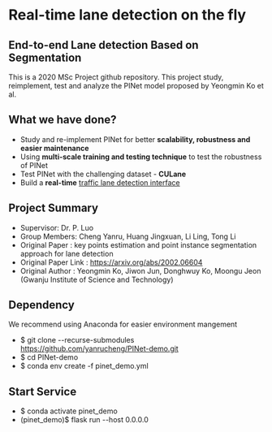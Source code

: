 # Real-time lane detection on the fly
## End-to-end Lane detection Based on Segmentation
This is a 2020 MSc Project github repository. This project study, reimplement, test and analyze the PINet model proposed by Yeongmin Ko et al.

## What we have done?
- Study and re-implement PINet for better **scalability, robustness and easier maintenance**
- Using **multi-scale training and testing technique** to test the robustness of PINet
- Test PINet with the challenging dataset - **CULane**
- Build a **real-time** [traffic lane detection interface](http://pinet.yanrucheng.com)

## Project Summary
- Supervisor: Dr. P. Luo
- Group Members: Cheng Yanru, Huang Jingxuan, Li Ling, Tong Li
- Original Paper : key points estimation and point instance segmentation approach for lane detection
- Original Paper Link : https://arxiv.org/abs/2002.06604
- Original Author : Yeongmin Ko, Jiwon Jun, Donghwuy Ko, Moongu Jeon (Gwanju Institute of Science and Technology)

## Dependency
We recommend using Anaconda for easier environment mangement
- $ git clone --recurse-submodules https://github.com/yanrucheng/PINet-demo.git
- $ cd PINet-demo
- $ conda env create -f pinet_demo.yml

## Start Service
- $ conda activate pinet_demo
- (pinet_demo)$ flask run --host 0.0.0.0
